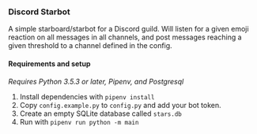 ### Discord Starbot

A simple starboard/starbot for a Discord guild. Will listen for a given emoji reaction on all messages in all channels, and post messages reaching a given threshold to a channel defined in the config.

#### Requirements and setup
_Requires Python 3.5.3 or later, Pipenv, and Postgresql_
1. Install dependencies with `pipenv install`
2. Copy `config.example.py` to `config.py` and add your bot token.
3. Create an empty SQLite database called `stars.db`
4. Run with `pipenv run python -m main`
